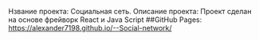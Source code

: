 
Нзвание проекта: Социальная сеть.
Описание проекта:
Проект сделан на основе фрейворк React и Java Script
##GitHub Pages:  https://alexander7198.github.io/--Social-network/

